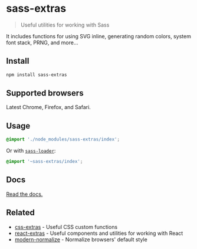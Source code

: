 # sass-extras

> Useful utilities for working with Sass

It includes functions for using SVG inline, generating random colors, system font stack, PRNG, and more…

## Install

```sh
npm install sass-extras
```

## Supported browsers

Latest Chrome, Firefox, and Safari.

## Usage

```scss
@import './node_modules/sass-extras/index';
```

Or with [`sass-loader`](https://github.com/webpack-contrib/sass-loader):

```scss
@import '~sass-extras/index';
```

## Docs

[Read the docs.](https://sindresorhus.com/sass-extras)

## Related

- [css-extras](https://github.com/sindresorhus/css-extras) - Useful CSS custom functions
- [react-extras](https://github.com/sindresorhus/react-extras) - Useful components and utilities for working with React
- [modern-normalize](https://github.com/sindresorhus/modern-normalize) - Normalize browsers' default style
